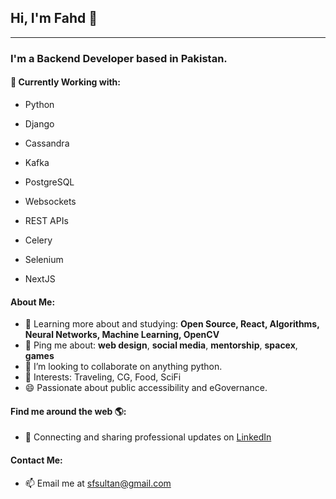 ## Hi, I'm Fahd 👋
---

### I'm a Backend Developer based in Pakistan. 

#### 👀 Currently Working with: 

- Python
- Django
- Cassandra
- Kafka
- PostgreSQL
- Websockets
- REST APIs
- Celery
- Selenium

- NextJS

#### About Me:

- 🌱 Learning more about and studying: **Open Source, React, Algorithms, Neural Networks, Machine Learning, OpenCV**
- 💬 Ping me about: **web design**, **social media**, **mentorship**, **spacex**, **games**
- 💞️ I’m looking to collaborate on anything python.
- 💜 Interests: Traveling, CG, Food, SciFi
- 😄 Passionate about public accessibility and eGovernance.


#### Find me around the web 🌎:
- 💼 Connecting and sharing professional updates on <a href="https://www.linkedin.com/in/fahd-sultan-16121043/">LinkedIn</a>


#### Contact Me:
- 📫 Email me at sfsultan@gmail.com

